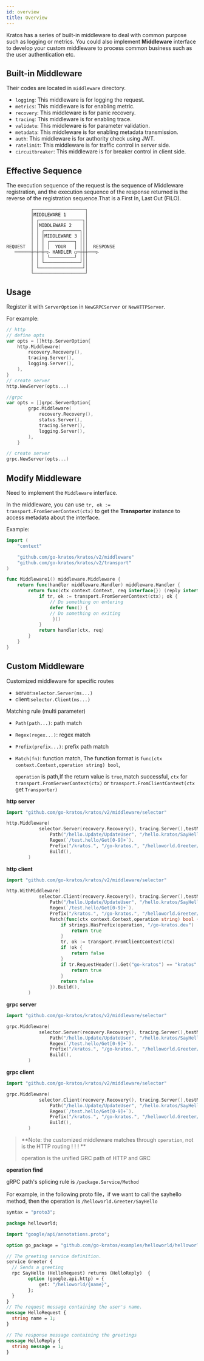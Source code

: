 ```yaml
---
id: overview
title: Overview
---
```


Kratos has a series of built-in middleware to deal with common purpose such as logging or metrics. You could also implement **Middleware** interface to develop your custom middleware to process common business such as the user authentication etc.

## Built-in Middleware

Their codes are located in `middleware` directory.

- `logging`: This middleware is for logging the request.
- `metrics`: This middleware is for enabling metric.
- `recovery`: This middleware is for panic recovery.
- `tracing`: This middleware is for enabling trace.
- `validate`: This middleware is for parameter validation.
- `metadata`: This middleware is for enabling metadata transmission.
- `auth`: This middleware is for authority check using JWT.
- `ratelimit`: This middleware is for traffic control in server side.
- `circuitbreaker`: This middleware is for breaker control in client side.

## Effective Sequence

The execution sequence of the request is the sequence of Middleware registration, and the execution sequence of the response returned is the reverse of the registration sequence.That is a First In, Last Out (FILO).

```
         ┌───────────────────┐
         │MIDDLEWARE 1       │
         │ ┌────────────────┐│
         │ │MIDDLEWARE 2    ││
         │ │ ┌─────────────┐││
         │ │ │MIDDLEWARE 3 │││
         │ │ │ ┌─────────┐ │││
REQUEST  │ │ │ │  YOUR   │ │││  RESPONSE
   ──────┼─┼─┼─▷ HANDLER ○─┼┼┼───▷
         │ │ │ └─────────┘ │││
         │ │ └─────────────┘││
         │ └────────────────┘│
         └───────────────────┘
```

## Usage

Register it with `ServerOption` in `NewGRPCServer` or `NewHTTPServer`.

For example:

```go
// http
// define opts
var opts = []http.ServerOption{
	http.Middleware(
		recovery.Recovery(),
		tracing.Server(),
		logging.Server(),
	),
}
// create server
http.NewServer(opts...)

//grpc
var opts = []grpc.ServerOption{
		grpc.Middleware(
			recovery.Recovery(),
			status.Server(),
			tracing.Server(),
			logging.Server(),
		),
	}

// create server
grpc.NewServer(opts...)
```

## Modify Middleware

Need to implement the `Middleware` interface.

In the middleware, you can use `tr, ok := transport.FromServerContext(ctx)` to get the **Transporter** instance to access metadata about the interface.

Example:

```go
import (
    "context"

    "github.com/go-kratos/kratos/v2/middleware"
    "github.com/go-kratos/kratos/v2/transport"
)

func Middleware1() middleware.Middleware {
    return func(handler middleware.Handler) middleware.Handler {
        return func(ctx context.Context, req interface{}) (reply interface{}, err error) {
            if tr, ok := transport.FromServerContext(ctx); ok {
                // Do something on entering
                defer func() {
                // Do something on exiting
                 }()
            }
            return handler(ctx, req)
        }
    }
}
```

## Custom Middleware

Customized middleware for specific routes

- server:`selector.Server(ms...)`
- client:`selector.Client(ms...)`

Matching rule (multi parameter)

- `Path(path...)`: path match
- `Regex(regex...)`: regex match
- `Prefix(prefix...)`: prefix path match
- `Match(fn)`: function match, The function format is `func(ctx context.Context,operation string) bool`,

  `operation` is path,If the return value is `true`,match successful, `ctx` for `transport.FromServerContext(ctx)` or `transport.FromClientContext(ctx` get `Transporter)`

**http server**

```go
import "github.com/go-kratos/kratos/v2/middleware/selector"

http.Middleware(
            selector.Server(recovery.Recovery(), tracing.Server(),testMiddleware).
                Path("/hello.Update/UpdateUser", "/hello.kratos/SayHello").
                Regex(`/test.hello/Get[0-9]+`).
                Prefix("/kratos.", "/go-kratos.", "/helloworld.Greeter/").
                Build(),
        )
```

**http client**

```go
import "github.com/go-kratos/kratos/v2/middleware/selector"

http.WithMiddleware(
            selector.Client(recovery.Recovery(), tracing.Server(),testMiddleware).
                Path("/hello.Update/UpdateUser", "/hello.kratos/SayHello").
                Regex(`/test.hello/Get[0-9]+`).
                Prefix("/kratos.", "/go-kratos.", "/helloworld.Greeter/").
                Match(func(ctx context.Context,operation string) bool {
                    if strings.HasPrefix(operation, "/go-kratos.dev") || strings.HasSuffix(operation, "world") {
                        return true
                    }
                    tr, ok := transport.FromClientContext(ctx)
                    if !ok {
                        return false
				    }
                    if tr.RequestHeader().Get("go-kratos") == "kratos" {
					    return true
				    }
                    return false
                }).Build(),
        )
```

**grpc server**

```go
import "github.com/go-kratos/kratos/v2/middleware/selector"

grpc.Middleware(
            selector.Server(recovery.Recovery(), tracing.Server(),testMiddleware).
                Path("/hello.Update/UpdateUser", "/hello.kratos/SayHello").
                Regex(`/test.hello/Get[0-9]+`).
                Prefix("/kratos.", "/go-kratos.", "/helloworld.Greeter/").
                Build(),
        )
```

**grpc client**

```go
import "github.com/go-kratos/kratos/v2/middleware/selector"

grpc.Middleware(
            selector.Client(recovery.Recovery(), tracing.Server(),testMiddleware).
                Path("/hello.Update/UpdateUser", "/hello.kratos/SayHello").
                Regex(`/test.hello/Get[0-9]+`).
                Prefix("/kratos.", "/go-kratos.", "/helloworld.Greeter/").
                Build(),
        )
```

> **Note: the customized middleware matches through `operation`, not is the HTTP routing ! ! ! **
>
> operation is the unified GRC path of HTTP and GRC

**operation find**

gRPC path's splicing rule is `/package.Service/Method`

For example, in the following proto file，if we want to call the sayhello method, then the operation is `/helloworld.Greeter/SayHello`

```protobuf
syntax = "proto3";

package helloworld;

import "google/api/annotations.proto";

option go_package = "github.com/go-kratos/examples/helloworld/helloworld";

// The greeting service definition.
service Greeter {
  // Sends a greeting
  rpc SayHello (HelloRequest) returns (HelloReply)  {
        option (google.api.http) = {
            get: "/helloworld/{name}",
        };
  }
}
// The request message containing the user's name.
message HelloRequest {
  string name = 1;
}

// The response message containing the greetings
message HelloReply {
  string message = 1;
}
```
